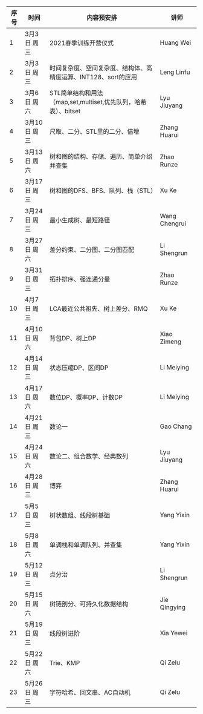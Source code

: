 |序号|时间|内容预安排|讲师|
|----|----|----------------|----------------|
|1|3月3日 周三| 2021春季训练开营仪式                                           |Huang Wei|
|2|3月3日 周三| 时间复杂度、空间复杂度、结构体、高精度运算、INT128、sort的应用 |Leng Linfu|
|3|3月6日 周六| STL简单结构和用法（map,set,multiset,优先队列，哈希表）、bitset |Lyu Jiuyang|
|4|3月10日 周三| 尺取、二分、STL里的二分、倍增                                  |Zhang Huarui|
|5|3月13日 周六| 树和图的结构、存储、遍历、简单介绍并查集                       |Zhao Runze|
|6|3月17日 周三| 树和图的DFS、BFS、队列、栈（STL）                              |Xu Ke|
|7|3月24日 周三| 最小生成树、最短路径                                           |Wang Chengrui|
|8|3月27日 周六| 差分约束、二分图、二分图匹配                                   |Li Shengrun|
|9|3月31日 周三| 拓扑排序、强连通分量                                           |Zhao Runze|
|10|4月7日 周三| LCA最近公共祖先、树上差分、RMQ                                 |Xu Ke|
|11|4月10日 周六| 背包DP、树上DP                                                 |Xiao Zimeng|
|12|4月14日 周三| 状态压缩DP、区间DP                                             |Li Meiying|
|13|4月17日 周六| 数位DP、概率DP、计数DP                                         |Li Meiying|
|14|4月21日 周三| 数论一                                                         |Gao Chang|
|15|4月24日 周六| 数论二、组合数学、经典数列                                     |Lyu Jiuyang|
|16|4月28日 周三| 博弈                                                           |Zhang Huarui|
|17|5月5日 周三| 树状数组、线段树基础                                           |Yang Yixin|
|18|5月8日 周六| 单调栈和单调队列、并查集                                       |Yang Yixin|
|19|5月12日 周三| 点分治                                                         |Li Shengrun|
|20|5月15日 周六| 树链剖分、可持久化数据结构                                     |Jie Qingying|
|21|5月19日 周三| 线段树进阶                                                     |Xia Yewei|
|22|5月22日 周六|Trie、KMP                                                      |Qi Zelu|
|23|5月26日 周三| 字符哈希、回文串、AC自动机                                     |Qi Zelu|
